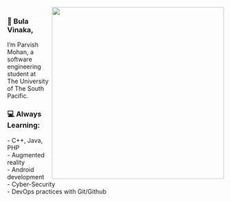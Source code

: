 
<img align="right" src="https://github.com/stoicsdielast/stoicsdielast/blob/main/computer.gif" width = 400> 
<h3>👋 Bula Vinaka,</h3>
<p>I’m Parvish Mohan, a software engineering student at <br>The University of The South Pacific.</p>
<h3>💻 Always Learning:</h3>
<p>
- C++, Java, PHP <br>
- Augmented reality<br>
- Android development<br>
- Cyber-Security<br>
- DevOps practices with Git/Github
</p>






<!---
stoicsdielast/stoicsdielast is a ✨ special ✨ repository because its `README.md` (this file) appears on your GitHub profile.
You can click the Preview link to take a look at your changes.
--->

